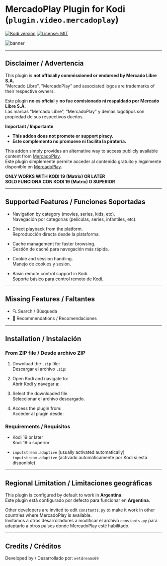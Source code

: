 # MercadoPlay Plugin for Kodi (`plugin.video.mercadoplay`)

[![Kodi version](https://img.shields.io/badge/kodi%20versions-19+-blue)](https://kodi.tv/)
[![License: MIT](https://img.shields.io/badge/License-MIT-yellow.svg)](https://opensource.org/licenses/MIT)

![banner](https://github.com/tu-usuario/tu-repo/raw/main/resources/banner.png)

---

## Disclaimer / Advertencia

This plugin is **not officially commissioned or endorsed by Mercado Libre S.A.**  
"Mercado Libre", "MercadoPlay" and associated logos are trademarks of their respective owners.

Este plugin **no es oficial** y **no fue comisionado ni respaldado por Mercado Libre S.A.**  
Las marcas "Mercado Libre", "MercadoPlay" y demás logotipos son propiedad de sus respectivos dueños.

**Important / Importante**

- **This addon does not promote or support piracy.**
- **Este complemento no promueve ni facilita la piratería.**

This addon simply provides an alternative way to access publicly available content from [MercadoPlay](https://www.mercadoplay.com/).  
Este plugin simplemente permite acceder al contenido gratuito y legalmente disponible en [MercadoPlay](https://www.mercadoplay.com/).

**ONLY WORKS WITH KODI 19 (Matrix) OR LATER**  
**SOLO FUNCIONA CON KODI 19 (Matrix) O SUPERIOR**

---

## Supported Features / Funciones Soportadas

- Navigation by category (movies, series, kids, etc).  
  Navegación por categorías (películas, series, infantiles, etc).

- Direct playback from the platform.  
  Reproducción directa desde la plataforma.

- Cache management for faster browsing.  
  Gestión de caché para navegación más rápida.

- Cookie and session handling.  
  Manejo de cookies y sesión.

- Basic remote control support in Kodi.  
  Soporte básico para control remoto de Kodi.

---

## Missing Features / Faltantes

- 🔍 Search / Búsqueda  
- 🤖 Recommendations / Recomendaciones

---

## Installation / Instalación

### From ZIP file / Desde archivo ZIP

1. Download the `.zip` file:  
   Descargar el archivo `.zip`:


2. Open Kodi and navigate to:  
Abrir Kodi y navegar a:


3. Select the downloaded file.  
Seleccionar el archivo descargado.

4. Access the plugin from:  
Acceder al plugin desde:


### Requirements / Requisitos

- Kodi 19 or later  
Kodi 19 o superior

- `inputstream.adaptive` (usually activated automatically)  
`inputstream.adaptive` (activado automáticamente por Kodi si está disponible)

---

## Regional Limitation / Limitaciones geográficas

This plugin is configured by default to work in **Argentina**.  
Este plugin está configurado por defecto para funcionar en **Argentina**.

Other developers are invited to edit `constants.py` to make it work in other countries where MercadoPlay is available.  
Invitamos a otros desarrolladores a modificar el archivo `constants.py` para adaptarlo a otros países donde MercadoPlay esté habilitado.

---

## Credits / Créditos

Developed by / Desarrollado por: `wetdreams69`
